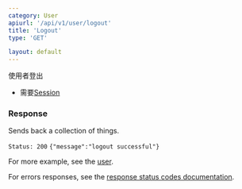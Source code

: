 ```yaml
---
category: User
apiurl: '/api/v1/user/logout'
title: 'Logout'
type: 'GET'

layout: default
---
```


使用者登出
* 需要[Session](#/authentication)

### Response

Sends back a collection of things.

```Status: 200```
```{"message":"logout successful"}```

For more example, see the [user](/doc/user.html).

For errors responses, see the [response status codes documentation](#/response-status-codes).
